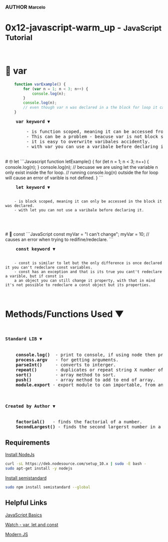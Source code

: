 ### AUTHOR <small>Marcelo</small>
<h1>0x12-javascript-warm_up - <small>JavaScript Tutorial</small></h1>
<br>

# 🤨 var
```Javascript
    function varExample() {
        for (var n = 1; n < 3; n++) {
            console.log(n);
        }
        console.log(n);
        // even though var n was declared in a the block for loop it can still be accessible outside of the for loop block.
    }
```

<pre>
    <b>var keyword</b> &#9660;
    
        - is function scoped, meaning it can be accessed from anywhere in the function.
        - This can be a problem - beacuse var is not block scoped it can collide with later assigment or defenition of the same varibale.
        - it is easy to overwrite varibales accidently.
        - with var you can use a varibale before declaring it.
</pre>

<br>
# 🤓 let
```Javascript
    function letExample() {
        for (let n = 1; n < 3; n++) {
            console.log(n);
        }
        console.log(n);
        // becuase we are using let the variable n only exist inside the for loop.
        // running console.log(n) outside the for loop will cause an error of varible is not defined.
    }
```
<pre>
    <b>let keyword</b> &#9660;

        - is block scoped, meaning it can only be accessed in the block it was declared.
        - with let you can not use a varibale before declaring it.
</pre>

<br>
# 🤩 const
```JavaScript
    const myVar = "I can't change";
    myVar = 10; // causes an error when trying to redifine/redeclare.
```
<pre>
    <b>const keyword</b> &#9660;
    
        - const is similar to let but the only difference is once declared it you can't redeclare const variables.
        - const has an exception and that is its true you cant't redeclare a varible, but if const is
        a an object you can still change it property, with that in mind it's not possible to redeclare a const object but its properties.
</pre>

# Methods/Functions Used &#9660;
<pre>
    <h4>Standard LIB &#9660;</h4>
    <b>console.log()</b>  - print to console, if using node then prints to standard output.
    <b>process.argv</b>   - for getting arguments.
    <b>parseInt()</b>     - converts to interger.
    <b>repeat()</b>       - duplicates or repeat string X number of times.
    <b>sort()</b>         - array method to sort.
    <b>push()</b>         - array method to add to end of array.
    <b>module.export</b> - export module to can importable, from any file.

    <h4>Created by Author &#9660;</h4>
    <b>factorial()</b>   - finds the factorial of a number.
    <b>SecondLargest()</b> - finds the second largerst number in a given array.
</pre>


## Requirements
<a href="https://nodejs.org/en/">Install NodeJs</a>
```bash
curl -sL https://deb.nodesource.com/setup_10.x | sudo -E bash -
sudo apt-get install -y nodejs
```
<a href="https://www.npmjs.com/package/semistandard">Install semistandard</a>
```bash
sudo npm install semistandard --global
```

## Helpful Links
<a href="https://developer.mozilla.org/en-US/docs/Learn/Getting_started_with_the_web/JavaScript_basics">JavaScript Basics</a>

<a href="https://www.youtube.com/watch?v=sjyJBL5fkp8&ab_channel=FunFunFunction">Watch - var, let and const</a>

<a href="https://github.com/mbeaudru/modern-js-cheatsheet">Modern JS</a>
